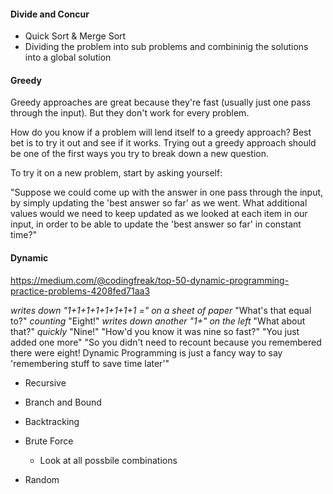 

#### Divide and Concur

- Quick Sort & Merge Sort
- Dividing the problem into sub problems and combininig the solutions into a global solution

#### Greedy

Greedy approaches are great because they're fast (usually just one pass through the input). But they don't work for every problem.

How do you know if a problem will lend itself to a greedy approach? Best bet is to try it out and see if it works. Trying out a greedy approach should be one of the first ways you try to break down a new question.

To try it on a new problem, start by asking yourself:

"Suppose we could come up with the answer in one pass through the input, by simply updating the 'best answer so far' as we went. What additional values would we need to keep updated as we looked at each item in our input, in order to be able to update the 'best answer so far' in constant time?"

#### Dynamic

https://medium.com/@codingfreak/top-50-dynamic-programming-practice-problems-4208fed71aa3

*writes down "1+1+1+1+1+1+1+1 =" on a sheet of paper*
"What's that equal to?"
*counting* "Eight!"
*writes down another "1+" on the left*
"What about that?"
*quickly* "Nine!"
"How'd you know it was nine so fast?"
"You just added one more"
"So you didn't need to recount because you remembered there were eight!
Dynamic Programming is just a fancy way to say 'remembering stuff to save time later'"

- Recursive

- Branch and Bound

- Backtracking

- Brute Force
  - Look at all possbile combinations

- Random
